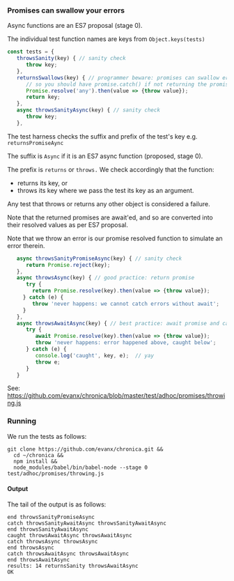 
### Promises can swallow your errors

Async functions are an ES7 proposal (stage 0).

The individual test function names are keys from `Object.keys(tests)`

```javascript
const tests = {
   throwsSanity(key) { // sanity check
      throw key;
   },
   returnsSwallows(key) { // programmer beware: promises can swallow errors
      // so you should have promise.catch() if not returning the promise
      Promise.resolve('any').then(value => {throw value});
      return key;
   },
   async throwsSanityAsync(key) { // sanity check
      throw key;
   },
```

The test harness checks the suffix and prefix of the test's key e.g. `returnsPromiseAync`

The suffix is `Async` if it is an ES7 async function (proposed, stage 0).

The prefix is `returns` or `throws.` We check accordingly that the function:
- returns its key, or
- throws its key
where we pass the test its key as an argument.

Any test that throws or returns any other object is considered a failure.

Note that the returned promises are await'ed, and so are converted into their resolved values as per ES7 proposal.

Note that we throw an error is our promise resolved function to simulate an error therein.

```javascript
   async throwsSanityPromiseAsync(key) { // sanity check
      return Promise.reject(key);
   },
   async throwsAsync(key) { // good practice: return promise
      try {
        return Promise.resolve(key).then(value => {throw value});
     } catch (e) {
        throw 'never happens: we cannot catch errors without await';
     }
   },
   async throwsAwaitAsync(key) { // best practice: await promise and catch errors locally
      try {
         await Promise.resolve(key).then(value => {throw value});
         throw 'never happens: error happened above, caught below';
      } catch (e) {
         console.log('caught', key, e);  // yay
         throw e;
      }
   }

```

See: https://github.com/evanx/chronica/blob/master/test/adhoc/promises/throwing.js

### Running

We run the tests as follows:

```shell
git clone https://github.com/evanx/chronica.git &&
  cd ~/chronica &&
  npm install &&
  node_modules/babel/bin/babel-node --stage 0 test/adhoc/promises/throwing.js
```

#### Output

The tail of the output is as follows:

```shell
end throwsSanityPromiseAsync
catch throwsSanityAwaitAsync throwsSanityAwaitAsync
end throwsSanityAwaitAsync
caught throwsAwaitAsync throwsAwaitAsync
catch throwsAsync throwsAsync
end throwsAsync
catch throwsAwaitAsync throwsAwaitAsync
end throwsAwaitAsync
results: 14 returnsSanity throwsAwaitAsync
OK
```
